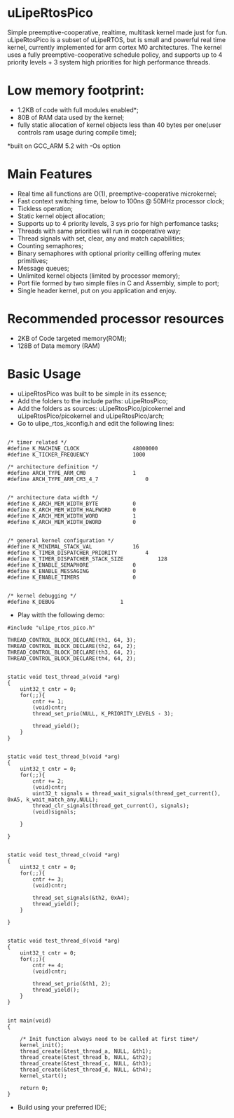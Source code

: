 # uLipeRtosPico
Simple preemptive-cooperative, realtime, multitask kernel made just for fun.
uLipeRtosPico is a subset of uLipeRTOS, but is small and powerful real time kernel, currently implemented for arm cortex M0 architectures.
The kernel uses a fully preemptive-cooperative schedule policy, and supports up to 4 priority levels + 3 system high priorities for
high performance threads.

# Low memory footprint:
  - 1.2KB of code with full modules enabled*; 
  - 80B of RAM data used by the kernel;	
  - fully static allocation of kernel objects less than 40 bytes per one(user controls ram usage during compile time);

  *built on GCC_ARM 5.2 with -Os option
  
# Main Features

- Real time all functions are O(1), preemptive-cooperative microkernel;
- Fast context switching time, below to 100ns @ 50MHz processor clock;
- Tickless operation;
- Static kernel object allocation;
- Supports up to 4 priority levels, 3 sys prio for high perfomance tasks;
- Threads with same priorities will run in cooperative way;
- Thread signals with set, clear, any and match capabilities;
- Counting semaphores;
- Binary semaphores with optional priority ceilling offering mutex primitives;
- Message queues;
- Unlimited kernel objects (limited by processor memory);
- Port file formed by two simple files in C and Assembly, simple to port;
- Single header kernel, put on you application and enjoy.

# Recommended processor resources

- 2KB of Code targeted memory(ROM);
- 128B of Data memory (RAM)


# Basic Usage

- uLipeRtosPico was built to be simple in its essence;
- Add the folders to the include paths: uLipeRtosPico;
- Add the folders as sources: uLipeRtosPico/picokernel and uLipeRtosPico/picokernel and uLipeRtosPico/arch;
- Go to ulipe_rtos_kconfig.h and edit the following lines:

```

/* timer related */
#define K_MACHINE_CLOCK					48000000
#define K_TICKER_FREQUENCY				1000

/* architecture definition */
#define ARCH_TYPE_ARM_CM0				1
#define ARCH_TYPE_ARM_CM3_4_7				0

 
/* architecture data width */
#define K_ARCH_MEM_WIDTH_BYTE			0
#define K_ARCH_MEM_WIDTH_HALFWORD		0
#define K_ARCH_MEM_WIDTH_WORD			1
#define K_ARCH_MEM_WIDTH_DWORD			0


/* general kernel configuration */
#define K_MINIMAL_STACK_VAL				16
#define K_TIMER_DISPATCHER_PRIORITY			4
#define K_TIMER_DISPATCHER_STACK_SIZE			128
#define K_ENABLE_SEMAPHORE				0
#define K_ENABLE_MESSAGING				0
#define K_ENABLE_TIMERS					0


/* kernel debugging */
#define K_DEBUG						1

```

- Play witth the following demo:

```
#include "ulipe_rtos_pico.h"

THREAD_CONTROL_BLOCK_DECLARE(th1, 64, 3);
THREAD_CONTROL_BLOCK_DECLARE(th2, 64, 2);
THREAD_CONTROL_BLOCK_DECLARE(th3, 64, 2);
THREAD_CONTROL_BLOCK_DECLARE(th4, 64, 2);


static void test_thread_a(void *arg)
{
	uint32_t cntr = 0;
	for(;;){
		cntr += 1;
		(void)cntr;
		thread_set_prio(NULL, K_PRIORITY_LEVELS - 3);

		thread_yield();
	}
}


static void test_thread_b(void *arg)
{
	uint32_t cntr = 0;
	for(;;){
		cntr += 2;
		(void)cntr;
		uint32_t signals = thread_wait_signals(thread_get_current(), 0xA5, k_wait_match_any,NULL);
		thread_clr_signals(thread_get_current(), signals);
		(void)signals;

	}

}


static void test_thread_c(void *arg)
{
	uint32_t cntr = 0;
	for(;;){
		cntr += 3;
		(void)cntr;

		thread_set_signals(&th2, 0xA4);
		thread_yield();
	}

}


static void test_thread_d(void *arg)
{
	uint32_t cntr = 0;
	for(;;){
		cntr += 4;
		(void)cntr;

		thread_set_prio(&th1, 2);
		thread_yield();
	}
}


int main(void)
{

	/* Init function always need to be called at first time*/
	kernel_init();
	thread_create(&test_thread_a, NULL, &th1);
	thread_create(&test_thread_b, NULL, &th2);
	thread_create(&test_thread_c, NULL, &th3);
	thread_create(&test_thread_d, NULL, &th4);
	kernel_start();

	return 0;
}
```

- Build using your preferred IDE;
